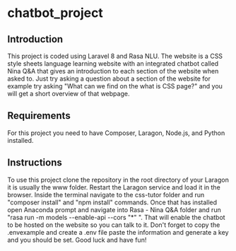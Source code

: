 # chatbot_project

## Introduction
This project is coded using Laravel 8 and Rasa NLU. The website is a CSS style sheets language learning website with an integrated chatbot called Nina Q&A that gives an introduction to each section of the website when asked to. Just try asking a question  about a section of the website for example try asking "What can we find on the what is CSS page?" and you will get a short overview of that webpage.

## Requirements
For this project you need to have Composer, Laragon, Node.js, and Python installed.

## Instructions
To use this project clone the repository in the root directory of your Laragon it is usually the www folder. Restart the Laragon service and load it in the browser. Inside the terminal navigate to the css-tutor folder and run "composer install" and "npm install" commands. Once that has installed open Anaconda prompt and navigate into Rasa - Nina Q&A folder and run "rasa run -m models --enable-api --cors "*" ". That will enable the chatbot to be hosted on the website so you can talk to it. Don't forget to copy the .envexample and create a .env file paste the information and generate a key and you should be set. Good luck and have fun!
